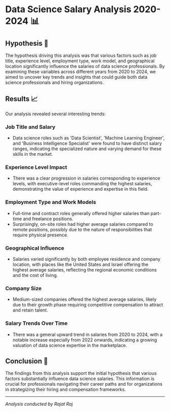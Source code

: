 # Data Science Salary Analysis 2020-2024 📊

## Hypothesis 🧐
The hypothesis driving this analysis was that various factors such as job title, experience level, employment type, work model, and geographical location significantly influence the salaries of data science professionals. By examining these variables across different years from 2020 to 2024, we aimed to uncover key trends and insights that could guide both data science professionals and hiring organizations.

## Results 📈
Our analysis revealed several interesting trends:

### Job Title and Salary
- Data science roles such as 'Data Scientist', 'Machine Learning Engineer', and 'Business Intelligence Specialist' were found to have distinct salary ranges, indicating the specialized nature and varying demand for these skills in the market.

### Experience Level Impact
- There was a clear progression in salaries corresponding to experience levels, with executive-level roles commanding the highest salaries, demonstrating the value of experience and expertise in this field.

### Employment Type and Work Models
- Full-time and contract roles generally offered higher salaries than part-time and freelance positions.
- Surprisingly, on-site roles had higher average salaries compared to remote positions, possibly due to the nature of responsibilities that require physical presence.

### Geographical Influence
- Salaries varied significantly by both employee residence and company location, with places like the United States and Israel offering the highest average salaries, reflecting the regional economic conditions and the cost of living.

### Company Size
- Medium-sized companies offered the highest average salaries, likely due to their growth phase requiring competitive compensation to attract and retain talent.

### Salary Trends Over Time
- There was a general upward trend in salaries from 2020 to 2024, with a notable increase especially from 2022 onwards, indicating a growing valuation of data science expertise in the marketplace.

## Conclusion 🎯
The findings from this analysis support the initial hypothesis that various factors substantially influence data science salaries. This information is crucial for professionals navigating their career paths and for organizations in strategizing their hiring and compensation frameworks.

---

*Analysis conducted by Rajat Raj*


